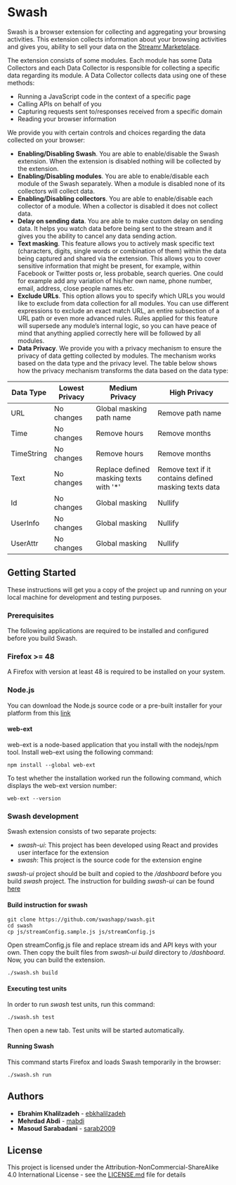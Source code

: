 # Swash
Swash is a browser extension for collecting and aggregating your browsing activities. This extension collects information about your browsing activities and gives you, ability to sell your data on the [Streamr Marketplace](https://streamr.network/marketplace).

The extension consists of some modules. Each module has some Data Collectors and each Data Collector is responsible for collecting a specific data regarding its module.
A Data Collector collects data using one of these methods:
* Running a JavaScript code in the context of a specific page
* Calling APIs on behalf of you
* Capturing requests sent to/responses received from a specific domain
* Reading your browser information

We provide you with certain controls and choices regarding the data collected on your browser:
* **Enabling/Disabling Swash**. You are able to enable/disable the Swash extension. When the extension is disabled nothing will be collected by the extension.
* **Enabling/Disabling modules**. You are able to enable/disable each module of the Swash
separately. When a module is disabled none of its collectors will collect data.
* **Enabling/Disabling collectors**. You are able to enable/disable each collector of a module. When a collector is disabled it does not collect data.
* **Delay on sending data**. You are able to make custom delay on sending data. It helps you watch data before being sent to the stream and it gives you the ability to cancel any data sending action.
* **Text masking**. This feature allows you to actively mask specific text (characters, digits, single words or combination of them) within the data being captured and shared via the extension. This allows you to cover sensitive information that might be present, for example, within Facebook or Twitter posts or, less probable, search queries. One could for example add any variation of his/her own name, phone number, email, address, close people names etc.
* **Exclude URLs**. This option allows you to specify which URLs you would like to exclude from data collection for all modules. You can use different expressions to exclude an exact match URL, an entire subsection of a URL path or even more advanced rules. Rules applied for this feature will supersede any module’s internal logic, so you can have peace of mind that anything applied correctly here will be followed by all modules.
* **Data Privacy**. We provide you with a privacy mechanism to ensure the privacy of data getting collected by modules. The mechanism works based on the data type and the privacy level. The table below
shows how the privacy mechanism transforms the data based on the data type:


|  Data Type | Lowest Privacy | Medium Privacy                         | High Privacy                                      |
|------------|----------------|----------------------------------------|---------------------------------------------------|
|  URL       |  No changes    | Global masking path name               | Remove path name                                  |
| Time       | No changes     | Remove hours                           | Remove months                                     |
| TimeString | No changes     | Remove hours                           | Remove months                                     |
| Text       | No changes     | Replace defined masking texts with '*' | Remove text if it contains defined masking texts data |
| Id         | No changes     | Global masking                         | Nullify                                           |
| UserInfo   | No changes     | Global masking                         | Nullify                                           |
| UserAttr   | No changes     | Global masking                         | Nullify                                           |




## Getting Started

These instructions will get you a copy of the project up and running on your local machine for development and testing purposes.

### Prerequisites

The following applications are required to be installed and configured before you build Swash. 

### Firefox >= 48
A Firefox with version at least 48 is required to be installed on your system.

### Node.js
You can download the Node.js source code or a pre-built installer for your platform from this [link](https://nodejs.org/en/download/)

#### web-ext
web-ext is a node-based application that you install with the nodejs/npm tool. Install web-ext using the following command:

```
npm install --global web-ext
```
To test whether the installation worked run the following command, which displays the web-ext version number:

```
web-ext --version
```

### Swash development

Swash extension consists of two separate projects: 
* *swash-ui*: This project has been developed using React and provides user interface for the extension
* *swash*: This project is the source code for the extension engine

*swash-ui* project should be built and copied to the */dashboard* before you build *swash* project. The instruction for building *swash-ui* can be found [here](https://github.com/swashapp/swash-ui)
 
#### Build instruction for swash

```
git clone https://github.com/swashapp/swash.git
cd swash
cp js/streamConfig.sample.js js/streamConfig.js 
```
Open streamConfig.js file and replace stream ids and API keys with your own. Then copy the built files from *swash-ui build* directory to */dashboard*. Now, you can build the extension.

```
./swash.sh build
```

#### Executing test units

In order to run *swash* test units, run this command:

```
./swash.sh test
```
Then open a new tab. Test units will be started automatically.

#### Running Swash

This command starts Firefox and loads Swash temporarily in the browser:

```
./swash.sh run
```

## Authors

* **Ebrahim Khalilzadeh**  - [ebkhalilzadeh](https://github.com/ebkhalilzadeh)
* **Mehrdad Abdi**  - [mabdi](https://github.com/mabdi)
* **Masoud Sarabadani**  - [sarab2009](https://github.com/sarab2009)

## License

This project is licensed under the Attribution-NonCommercial-ShareAlike 4.0 International License - see the [LICENSE.md](LICENSE.md) file for details
